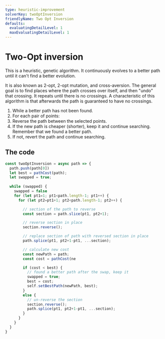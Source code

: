 ```yaml
---
type: heuristic-improvement
solverKey: twoOptInversion
friendlyName: Two Opt Inversion
defaults:
  evaluatingDetailLevel: 1
  maxEvaluatingDetailLevel: 1
---
```



# Two-Opt inversion

This is a heuristic, genetic algorithm. It continuously evolves to a better path until it can't find a better evolution.

It is also known as 2-opt, 2-opt mutation, and cross-aversion. The general goal is to find places where the path crosses over itself, and then "undo" that crossing. It repeats until there is no crossings. A characteristic of this algorithm is that afterwards the path is guaranteed to have no crossings.

  1. While a better path has not been found.
  2. For each pair of points:
  3. Reverse the path between the selected points.
  4. If the new path is cheaper (shorter), keep it and continue searching. Remember that we found a better path.
  5. If not, revert the path and continue searching.

## The code

```javascript
const twoOptInversion = async path => {
  path.push(path[0])
  let best = pathCost(path);
  let swapped = true;
  
  while (swapped) {
    swapped = false
    for (let pt1=1; pt1<path.length-1; pt1++) {
      for (let pt2=pt1+1; pt2<path.length-1; pt2++) {

        // section of the path to reverse
        const section = path.slice(pt1, pt2+1);

        // reverse section in place
        section.reverse();

        // replace section of path with reversed section in place
        path.splice(pt1, pt2+1-pt1, ...section);

        // calculate new cost
        const newPath = path;
        const cost = pathCost(ne

        if (cost < best) {
          // found a better path after the swap, keep it
          swapped = true;
          best = cost;
          self.setBestPath(newPath, best);
        } 
        else {
          // un-reverse the section
          section.reverse();
          path.splice(pt1, pt2+1-pt1, ...section);
        }
      }
    }
  }
}

```
